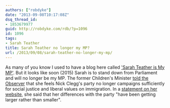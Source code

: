 ```yaml
---
authors: ["robdyke"]
date: "2013-09-08T10:17:08Z"
dsq_thread_id:
- 1853679977
guid: http://robdyke.com/rdb/?p=1096
id: 1096
tags:
- Sarah Teather
title: Sarah Teather no longer my MP?
url: /2013/09/08/sarah-teather-no-longer-my-mp/
---
```

As many of you know I used to have a blog here called ['Sarah Teather is My MP'](http://robdyke.com/tags/sarah-teather/). But it looks like soon (2015) Sarah is to stand down from Parliament and will no longer be my MP. The former Children's Minister [told the Observer](http://www.theguardian.com/politics/2013/sep/07/sarah-teather) that she feels Nick Clegg's party no longer campaigns sufficiently for social justice and liberal values on immigration. In a [statement on her website](http://brentlibdems.org.uk/en/article/2013/719362/sarah-teather-statement-on-decision-not-to-stand-for-parliament-in-the-next-general-election), she said that her differences with the party "have been getting larger rather than smaller".